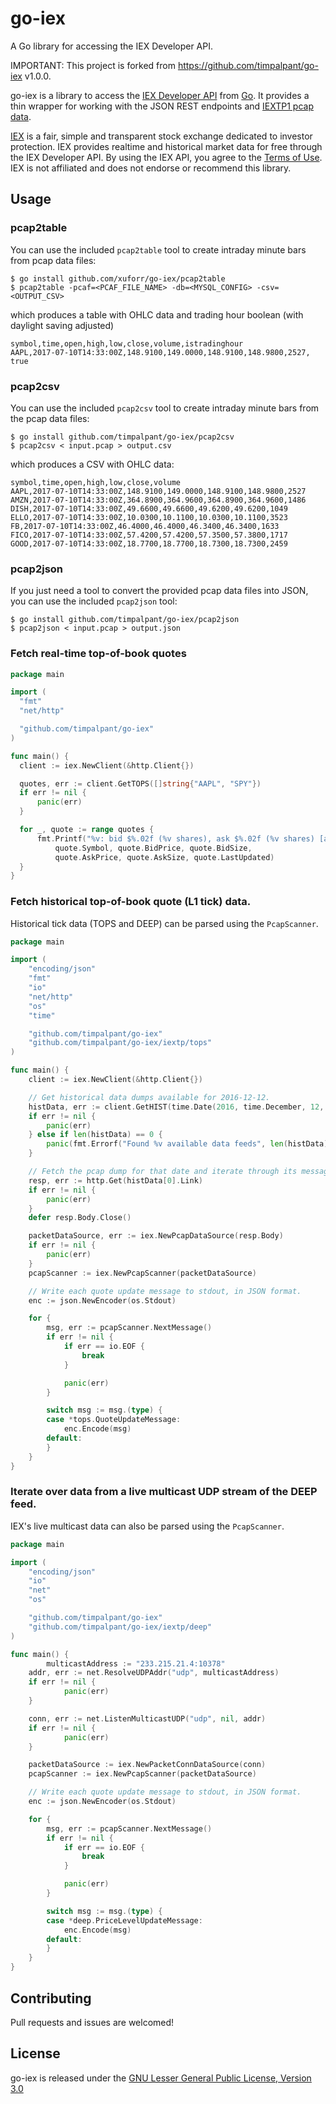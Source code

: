 # go-iex
A Go library for accessing the IEX Developer API.

IMPORTANT: This project is forked from https://github.com/timpalpant/go-iex v1.0.0.

go-iex is a library to access the [IEX Developer API](https://www.iextrading.com/developer/docs/) from [Go](http://www.golang.org).
It provides a thin wrapper for working with the JSON REST endpoints and [IEXTP1 pcap data](https://www.iextrading.com/trading/market-data/#specifications).

[IEX](https://www.iextrading.com) is a fair, simple and transparent stock exchange dedicated to investor protection.
IEX provides realtime and historical market data for free through the IEX Developer API.
By using the IEX API, you agree to the [Terms of Use](https://www.iextrading.com/api-terms/). IEX is not affiliated
and does not endorse or recommend this library.

## Usage

### pcap2table
You can use the included `pcap2table` tool to create intraday minute bars from pcap data files:
```
$ go install github.com/xuforr/go-iex/pcap2table
$ pcap2table -pcaf=<PCAF_FILE_NAME> -db=<MYSQL_CONFIG> -csv=<OUTPUT_CSV>
```

which produces a table with OHLC data and trading hour boolean (with daylight saving adjusted)

```csv
symbol,time,open,high,low,close,volume,istradinghour
AAPL,2017-07-10T14:33:00Z,148.9100,149.0000,148.9100,148.9800,2527, true
```

### pcap2csv

You can use the included `pcap2csv` tool to create intraday minute bars from the pcap data files:

```
$ go install github.com/timpalpant/go-iex/pcap2csv
$ pcap2csv < input.pcap > output.csv
```

which produces a CSV with OHLC data:

```csv
symbol,time,open,high,low,close,volume
AAPL,2017-07-10T14:33:00Z,148.9100,149.0000,148.9100,148.9800,2527
AMZN,2017-07-10T14:33:00Z,364.8900,364.9600,364.8900,364.9600,1486
DISH,2017-07-10T14:33:00Z,49.6600,49.6600,49.6200,49.6200,1049
ELLO,2017-07-10T14:33:00Z,10.0300,10.1100,10.0300,10.1100,3523
FB,2017-07-10T14:33:00Z,46.4000,46.4000,46.3400,46.3400,1633
FICO,2017-07-10T14:33:00Z,57.4200,57.4200,57.3500,57.3800,1717
GOOD,2017-07-10T14:33:00Z,18.7700,18.7700,18.7300,18.7300,2459
```

### pcap2json

If you just need a tool to convert the provided pcap data files into JSON, you can use the included `pcap2json` tool:

```
$ go install github.com/timpalpant/go-iex/pcap2json
$ pcap2json < input.pcap > output.json
```

### Fetch real-time top-of-book quotes

```Go
package main

import (
  "fmt"
  "net/http"

  "github.com/timpalpant/go-iex"
)

func main() {
  client := iex.NewClient(&http.Client{})

  quotes, err := client.GetTOPS([]string{"AAPL", "SPY"})
  if err != nil {
      panic(err)
  }

  for _, quote := range quotes {
      fmt.Printf("%v: bid $%.02f (%v shares), ask $%.02f (%v shares) [as of %v]\n",
          quote.Symbol, quote.BidPrice, quote.BidSize,
          quote.AskPrice, quote.AskSize, quote.LastUpdated)
  }
}
```

### Fetch historical top-of-book quote (L1 tick) data.

Historical tick data (TOPS and DEEP) can be parsed using the `PcapScanner`.

```Go
package main

import (
	"encoding/json"
	"fmt"
	"io"
	"net/http"
	"os"
	"time"

	"github.com/timpalpant/go-iex"
	"github.com/timpalpant/go-iex/iextp/tops"
)

func main() {
	client := iex.NewClient(&http.Client{})

	// Get historical data dumps available for 2016-12-12.
	histData, err := client.GetHIST(time.Date(2016, time.December, 12, 0, 0, 0, 0, time.UTC))
	if err != nil {
		panic(err)
	} else if len(histData) == 0 {
		panic(fmt.Errorf("Found %v available data feeds", len(histData)))
	}

	// Fetch the pcap dump for that date and iterate through its messages.
	resp, err := http.Get(histData[0].Link)
	if err != nil {
		panic(err)
	}
	defer resp.Body.Close()

	packetDataSource, err := iex.NewPcapDataSource(resp.Body)
	if err != nil {
		panic(err)
	}
	pcapScanner := iex.NewPcapScanner(packetDataSource)

	// Write each quote update message to stdout, in JSON format.
	enc := json.NewEncoder(os.Stdout)

	for {
		msg, err := pcapScanner.NextMessage()
		if err != nil {
			if err == io.EOF {
				break
			}

			panic(err)
		}

		switch msg := msg.(type) {
		case *tops.QuoteUpdateMessage:
			enc.Encode(msg)
		default:
		}
	}
}
```

### Iterate over data from a live multicast UDP stream of the DEEP feed.

IEX's live multicast data can also be parsed using the `PcapScanner`.

```Go
package main

import (
	"encoding/json"
	"io"
	"net"
	"os"

	"github.com/timpalpant/go-iex"
	"github.com/timpalpant/go-iex/iextp/deep"
)

func main() {
        multicastAddress := "233.215.21.4:10378"
	addr, err := net.ResolveUDPAddr("udp", multicastAddress)
	if err != nil {
	        panic(err)
	}

	conn, err := net.ListenMulticastUDP("udp", nil, addr)
	if err != nil {
	        panic(err)
	}

	packetDataSource := iex.NewPacketConnDataSource(conn)
	pcapScanner := iex.NewPcapScanner(packetDataSource)

	// Write each quote update message to stdout, in JSON format.
	enc := json.NewEncoder(os.Stdout)

	for {
		msg, err := pcapScanner.NextMessage()
		if err != nil {
			if err == io.EOF {
				break
			}

			panic(err)
		}

		switch msg := msg.(type) {
		case *deep.PriceLevelUpdateMessage:
			enc.Encode(msg)
		default:
		}
	}
}
```
## Contributing

Pull requests and issues are welcomed!

## License

go-iex is released under the [GNU Lesser General Public License, Version 3.0](https://www.gnu.org/licenses/lgpl-3.0.en.html)
